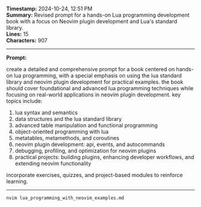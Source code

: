 **Timestamp:** 2024-10-24, 12:51 PM  
**Summary:** Revised prompt for a hands-on Lua programming development book with a focus on Neovim plugin development and Lua's standard library.  
**Lines:** 15  
**Characters:** 907  

---

**Prompt:**  

create a detailed and comprehensive prompt for a book centered on hands-on lua programming, with a special emphasis on using the lua standard library and neovim plugin development for practical examples. the book should cover foundational and advanced lua programming techniques while focusing on real-world applications in neovim plugin development. key topics include:

1. lua syntax and semantics
2. data structures and the lua standard library
3. advanced table manipulation and functional programming
4. object-oriented programming with lua
5. metatables, metamethods, and coroutines
6. neovim plugin development: api, events, and autocommands
7. debugging, profiling, and optimization for neovim plugins
8. practical projects: building plugins, enhancing developer workflows, and extending neovim functionality

incorporate exercises, quizzes, and project-based modules to reinforce learning.

---

```bash
nvim lua_programming_with_neovim_examples.md
```
